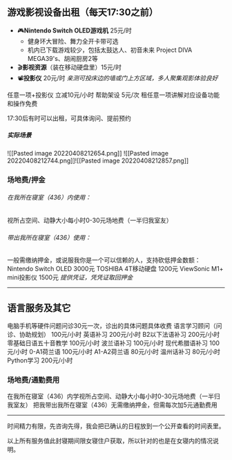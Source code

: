 ## 游戏影视设备出租（每天17:30之前）
- 🎮**Nintendo Switch OLED游戏机** 25元/时
	- 健身环大冒险、舞力全开卡带可选
	- 机内已下载游戏较少，包括太鼓达人、初音未来 Project DIVA MEGA39's、胡闹厨房2等
- 🎬**影视资源**（装在移动硬盘里）15元/时
- 📽️**投影仪** 20元/时
	*亲测可投床边的墙或门上方区域，多人聚集观影体验良好*

任意一项+投影仪 立减10元/小时
帮助架设 5元/次
租任意一项讲解对应设备功能和操作免费

17:30后有时可以出租，可具体询问、提前预约

##### 实际场景
![[Pasted image 20220408212654.png]]
![[Pasted image 20220408212744.png]]![[Pasted image 20220408212857.png]]

### 场地费/押金
###### 在我所在寝室（436）内使用：
视所占空间、动静大小每小时0-30元场地费（一半归我室友）

###### 带出我所在寝室（436）使用：
一般需缴纳押金，或说服我你是一个可以信赖的人，支持砍低押金数额：
Nintendo Switch OLED 3000元
TOSHIBA 4T移动硬盘 1200元
ViewSonic M1+ mini投影仪 1500元
*提供凭证，凭凭证取回押金*

------
## 语言服务及其它
电脑手机等硬件问题问诊30元一次，诊出的具体问题具体收费
语言学习顾问（问诊、协助规划） 100元/小时
英语补习 200元/小时
B2以下法语补习 200元/小时
零基础日语五十音教学 100元/小时
波兰语补习 100元/小时
现代希腊语补习 100元/小时
0-A1荷兰语 100元/小时
A1-A2荷兰语 80元/小时
温州话补习 80元/小时
Python学习 200元/小时

### 场地费/通勤费用
在我所在寝室（436）内学视所占空间、动静大小每小时0-30元场地费（一半归我室友）
把我带出我所在寝室（436）无需缴纳押金，但需每次加5元通勤费用
_____
时间精力有限，先咨询先得，我会把已确认的日程放到一个公开查看的时间表里。

以上所有服务值此封寝期间限女寝住户获取，所以针对的也是在女寝内的情况说明。